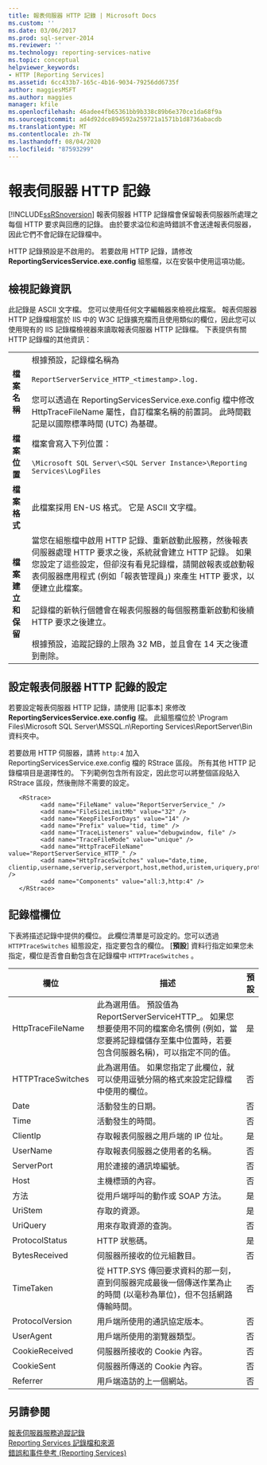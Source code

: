 ```yaml
---
title: 報表伺服器 HTTP 記錄 | Microsoft Docs
ms.custom: ''
ms.date: 03/06/2017
ms.prod: sql-server-2014
ms.reviewer: ''
ms.technology: reporting-services-native
ms.topic: conceptual
helpviewer_keywords:
- HTTP [Reporting Services]
ms.assetid: 6cc433b7-165c-4b16-9034-79256dd6735f
author: maggiesMSFT
ms.author: maggies
manager: kfile
ms.openlocfilehash: 46adee4fb65361bb9b338c89b6e370ce1da68f9a
ms.sourcegitcommit: ad4d92dce894592a259721a1571b1d8736abacdb
ms.translationtype: MT
ms.contentlocale: zh-TW
ms.lasthandoff: 08/04/2020
ms.locfileid: "87593299"
---
```

# <a name="report-server-http-log"></a>報表伺服器 HTTP 記錄
  [!INCLUDE[ssRSnoversion](../../includes/ssrsnoversion-md.md)] 報表伺服器 HTTP 記錄檔會保留報表伺服器所處理之每個 HTTP 要求與回應的記錄。 由於要求溢位和逾時錯誤不會送達報表伺服器，因此它們不會記錄在記錄檔中。  
  
 HTTP 記錄預設是不啟用的。 若要啟用 HTTP 記錄，請修改 **ReportingServicesService.exe.config** 組態檔，以在安裝中使用這項功能。  
  
## <a name="viewing-log-information"></a>檢視記錄資訊  
 此記錄是 ASCII 文字檔。 您可以使用任何文字編輯器來檢視此檔案。 報表伺服器 HTTP 記錄檔相當於 IIS 中的 W3C 記錄擴充檔而且使用類似的欄位，因此您可以使用現有的 IIS 記錄檔檢視器來讀取報表伺服器 HTTP 記錄檔。 下表提供有關 HTTP 記錄檔的其他資訊：  
  
|||  
|-|-|  
|**檔案名稱**|根據預設，記錄檔名稱為<br /><br /> `ReportServerService_HTTP_<timestamp>.log.`<br /><br /> 您可以透過在 ReportingServicesService.exe.config 檔中修改 HttpTraceFileName 屬性，自訂檔案名稱的前置詞。 此時間戳記是以國際標準時間 (UTC) 為基礎。|  
|**檔案位置**|檔案會寫入下列位置：<br /><br /> `\Microsoft SQL Server\<SQL Server Instance>\Reporting Services\LogFiles`|  
|**檔案格式**|此檔案採用 EN-US 格式。 它是 ASCII 文字檔。|  
|**檔案建立和保留**|當您在組態檔中啟用 HTTP 記錄、重新啟動此服務，然後報表伺服器處理 HTTP 要求之後，系統就會建立 HTTP 記錄。 如果您設定了這些設定，但卻沒有看見記錄檔，請開啟報表或啟動報表伺服器應用程式 (例如「報表管理員」) 來產生 HTTP 要求，以便建立此檔案。<br /><br /> 記錄檔的新執行個體會在報表伺服器的每個服務重新啟動和後續 HTTP 要求之後建立。<br /><br /> 根據預設，追蹤記錄的上限為 32 MB，並且會在 14 天之後遭到刪除。|  
  
## <a name="configuration-settings-for-report-server-http-log"></a>設定報表伺服器 HTTP 記錄的設定  
 若要設定報表伺服器 HTTP 記錄，請使用 [記事本] 來修改 **ReportingServicesService.exe.config** 檔。 此組態檔位於 \Program Files\Microsoft SQL Server\MSSQL.n\Reporting Services\ReportServer\Bin 資料夾中。  
  
 若要啟用 HTTP 伺服器，請將 `http:4` 加入 ReportingServicesService.exe.config 檔的 RStrace 區段。 所有其他 HTTP 記錄檔項目是選擇性的。 下列範例包含所有設定，因此您可以將整個區段貼入 RStrace 區段，然後刪除不需要的設定。  
  
```  
   <RStrace>  
         <add name="FileName" value="ReportServerService_" />  
         <add name="FileSizeLimitMb" value="32" />  
         <add name="KeepFilesForDays" value="14" />  
         <add name="Prefix" value="tid, time" />  
         <add name="TraceListeners" value="debugwindow, file" />  
         <add name="TraceFileMode" value="unique" />  
         <add name="HttpTraceFileName" value="ReportServerService_HTTP_" />  
         <add name="HttpTraceSwitches" value="date,time, clientip,username,serverip,serverport,host,method,uristem,uriquery,protocolstatus,bytesreceived,timetaken,protocolversion,useragent,cookiereceived,cookiesent,referrer" />  
         <add name="Components" value="all:3,http:4" />  
   </RStrace>  
```  
  
## <a name="log-file-fields"></a>記錄檔欄位  
 下表將描述記錄中提供的欄位。 此欄位清單是可設定的。您可以透過 `HTTPTraceSwitches` 組態設定，指定要包含的欄位。 [**預設**] 資料行指定如果您未指定，欄位是否會自動包含在記錄檔中 `HTTPTraceSwitches` 。  
  
|欄位|描述|預設|  
|-----------|-----------------|-------------|  
|HttpTraceFileName|此為選用值。 預設值為 ReportServerServiceHTTP_。 如果您想要使用不同的檔案命名慣例 (例如，當您要將記錄檔儲存至集中位置時，若要包含伺服器名稱)，可以指定不同的值。|是|  
|HTTPTraceSwitches|此為選用值。 如果您指定了此欄位，就可以使用逗號分隔的格式來設定記錄檔中使用的欄位。|否|  
|Date|活動發生的日期。|否|  
|Time|活動發生的時間。|否|  
|ClientIp|存取報表伺服器之用戶端的 IP 位址。|是|  
|UserName|存取報表伺服器之使用者的名稱。|否|  
|ServerPort|用於連接的通訊埠編號。|否|  
|Host|主機標頭的內容。|否|  
|方法|從用戶端呼叫的動作或 SOAP 方法。|是|  
|UriStem|存取的資源。|是|  
|UriQuery|用來存取資源的查詢。|否|  
|ProtocolStatus|HTTP 狀態碼。|是|  
|BytesReceived|伺服器所接收的位元組數目。|否|  
|TimeTaken|從 HTTP.SYS 傳回要求資料的那一刻，直到伺服器完成最後一個傳送作業為止的時間 (以毫秒為單位)，但不包括網路傳輸時間。|否|  
|ProtocolVersion|用戶端所使用的通訊協定版本。|否|  
|UserAgent|用戶端所使用的瀏覽器類型。|否|  
|CookieReceived|伺服器所接收的 Cookie 內容。|否|  
|CookieSent|伺服器所傳送的 Cookie 內容。|否|  
|Referrer|用戶端造訪的上一個網站。|否|  
  
## <a name="see-also"></a>另請參閱  
 [報表伺服器服務追蹤記錄](report-server-service-trace-log.md)   
 [Reporting Services 記錄檔和來源](../report-server/reporting-services-log-files-and-sources.md)   
 [錯誤和事件參考 &#40;Reporting Services&#41;](../troubleshooting/errors-and-events-reference-reporting-services.md)  
  
  
